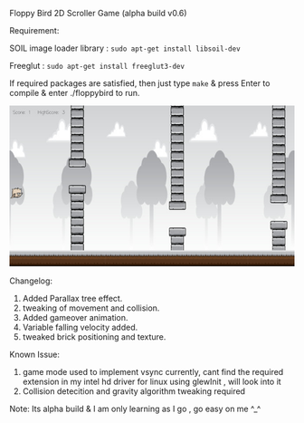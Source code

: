 Floppy Bird 2D Scroller Game  (alpha build v0.6)

Requirement:

SOIL image loader library : `sudo apt-get install libsoil-dev`

Freeglut : `sudo apt-get install freeglut3-dev`

If required packages are satisfied, then just type `make` & press Enter to compile & enter ./floppybird to run.

![Alt text](/res/screenshot.jpg?raw=true "floppy")

Changelog:
1. Added Parallax tree effect.
2. tweaking of movement and collision.
3. Added gameover animation.
4. Variable falling velocity added.
5. tweaked brick positioning and texture.

Known Issue:

1. game mode used to implement vsync currently, cant find the required extension in my intel hd driver for linux using glewInit , will look into it
2. Collision detecition and gravity algorithm tweaking required

Note: Its alpha build & I am only learning as I go , go easy on me ^_^
